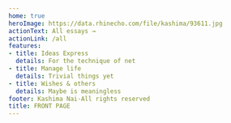 ```yaml
---
home: true 
heroImage: https://data.rhinecho.com/file/kashima/93611.jpg
actionText: All essays →
actionLink: /all
features:
- title: Ideas Express 
  details: For the technique of net
- title: Manage life
  details: Trivial things yet 
- title: Wishes & others
  details: Maybe is meaningless
footer: Kashima Nai·All rights reserved 
title: FRONT PAGE
---
```

